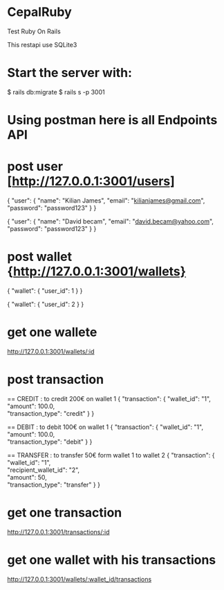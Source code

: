 # CepalRuby
Test Ruby On Rails

This restapi use SQLite3

# Start the server with:

$ rails db:migrate
$ rails s -p 3001

# Using postman here is all Endpoints API

# post user [http://127.0.0.1:3001/users]

{
  "user": {
    "name": "Kilian James",
    "email": "kilianjames@gmail.com",
    "password": "password123"
  }
}

{
  "user": {
    "name": "David becam",
    "email": "david.becam@yahoo.com",
    "password": "password123"
  }
}

# post wallet {http://127.0.0.1:3001/wallets}

{
  "wallet": {
    "user_id": 1
  }
}


{
  "wallet": {
    "user_id": 2
  }
}

# get one wallete

http://127.0.0.1:3001/wallets/:id

# post transaction
== CREDIT : to credit 200€ on wallet 1
{
  "transaction": {
    "wallet_id": "1",  
    "amount": 100.0,  
    "transaction_type": "credit"
  }
}

== DEBIT : to debit 100€ on wallet 1
{
  "transaction": {
    "wallet_id": "1",  
    "amount": 100.0,  
    "transaction_type": "debit"
  }
}

== TRANSFER : to transfer 50€ form wallet 1 to wallet 2
{
  "transaction": {
    "wallet_id": "1",  
    "recipient_wallet_id": "2",  
    "amount": 50,  
    "transaction_type": "transfer"
  }
}
# get one transaction

http://127.0.0.1:3001/transactions/:id

# get one wallet with his transactions

http://127.0.0.1:3001/wallets/:wallet_id/transactions
